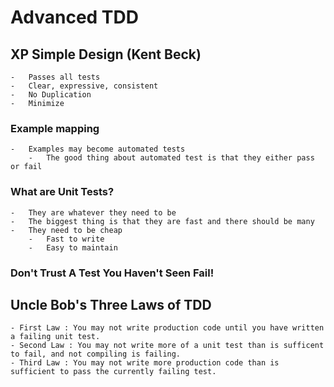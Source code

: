 # Advanced TDD

## XP Simple Design (Kent Beck)
    -   Passes all tests
    -   Clear, expressive, consistent
    -   No Duplication
    -   Minimize

### Example mapping
    -   Examples may become automated tests
        -   The good thing about automated test is that they either pass or fail

### What are Unit Tests?
    -   They are whatever they need to be
    -   The biggest thing is that they are fast and there should be many
    -   They need to be cheap
        -   Fast to write
        -   Easy to maintain

### Don't Trust A Test You Haven't Seen Fail!   

## Uncle Bob's Three Laws of TDD
    - First Law : You may not write production code until you have written a failing unit test.
    - Second Law : You may not write more of a unit test than is sufficent to fail, and not compiling is failing.
    - Third Law : You may not write more production code than is sufficient to pass the currently failing test.
